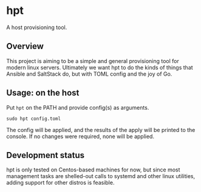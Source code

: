 # hpt

A host provisioning tool.

## Overview

This project is aiming to be a simple and general provisioning tool for modern
linux servers. Ultimately we want hpt to do the kinds of things that Ansible and
SaltStack do, but with TOML config and the joy of Go.

## Usage: on the host 

Put `hpt` on the PATH and provide config(s) as arguments.

```
sudo hpt config.toml
```

The config will be applied, and the results of the apply will be printed to the
console. If no changes were required, none will be applied.

## Development status

hpt is only tested on Centos-based machines for now, but since most management
tasks are shelled-out calls to systemd and other linux utilities, adding support
for other distros is feasible.

